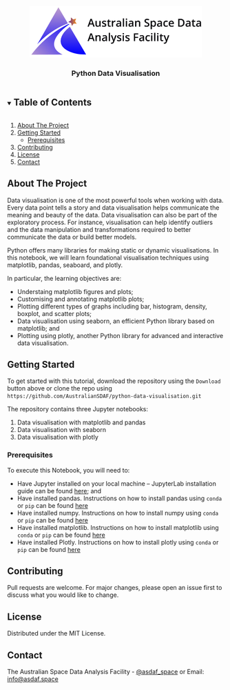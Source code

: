 <!-- PROJECT LOGO -->
<br />
<p align="center">
  <a href="https://github.com/AustralianSDAF">
    <img src="imgs/asdaf_logo.png" alt="Logo" width="400">
  </a>

  <h3 align="center">Python Data Visualisation</h3>

<!-- TABLE OF CONTENTS -->
<details open="open">
  <summary><h2 style="display: inline-block">Table of Contents</h2></summary>
  <ol>
    <li>
      <a href="#about-the-project">About The Project</a>
    </li>
    <li>
      <a href="#getting-started">Getting Started</a>
      <ul>
        <li><a href="#prerequisites">Prerequisites</a></li>
      </ul>
    </li>
    <li><a href="#contributing">Contributing</a></li>
    <li><a href="#license">License</a></li>
    <li><a href="#contact">Contact</a></li>
  </ol>
</details>

<!-- ABOUT THE PROJECT -->
## About The Project

Data visualisation is one of the most powerful tools when working with data. Every data point tells a story and data visualisation helps communicate the meaning and beauty of the data. Data visualisation can also be part of the exploratory process. For instance, visualisation can help identify outliers and the data manipulation and transformations required to better communicate the data or build better models.

Python offers many libraries for making static or dynamic visualisations. In this notebook, we will learn foundational visualisation techniques using matplotlib, pandas, seaboard, and plotly.

In particular, the learning objectives are:
- Understaing matplotlib figures and plots;
- Customising and annotating matplotlib plots;
- Plotting different types of graphs including bar, histogram, density, boxplot, and scatter plots;
- Data visualisation using seaborn, an efficient Python library based on matplotlib; and 
- Plotting using plotly, another Python library for advanced and interactive data visualisation.


<!-- GETTING STARTED -->
## Getting Started

To get started with this tutorial, download the repository using the `Download` button above or clone the repo using `https://github.com/AustralianSDAF/python-data-visualisation.git`

The repository contains three Jupyter notebooks:
1. Data visualisation with matplotlib and pandas
2. Data visualisation with seaborn
3. Data visualisation with plotly

### Prerequisites

To execute this Notebook, you will need to:
- Have Jupyter installed on your local machine – JupyterLab installation guide can be found [here](https://jupyterlab.readthedocs.io/en/stable/getting_started/installation.html); and
- Have installed pandas. Instructions on how to install pandas using `conda` or `pip` can be found [here](https://pandas.pydata.org/docs/getting_started/install.html)
- Have installed numpy. Instructions on how to install numpy using `conda` or `pip` can be found [here](https://numpy.org/install/)
- Have installed matplotlib. Instructions on how to install matplotlib using `conda` or `pip` can be found [here](https://matplotlib.org/stable/users/installing.html)
- Have installed Plotly. Instructions on how to install plotly using `conda` or `pip` can be found [here](https://pypi.org/project/plotly-express/)


<!-- CONTRIBUTING -->
## Contributing

Pull requests are welcome. For major changes, please open an issue first to discuss what you would like to change.



<!-- LICENSE -->
## License

Distributed under the MIT License.



<!-- CONTACT -->
## Contact

The Australian Space Data Analysis Facility - [@asdaf_space](https://twitter.com/asdaf_space) or Email: info@asdaf.space
